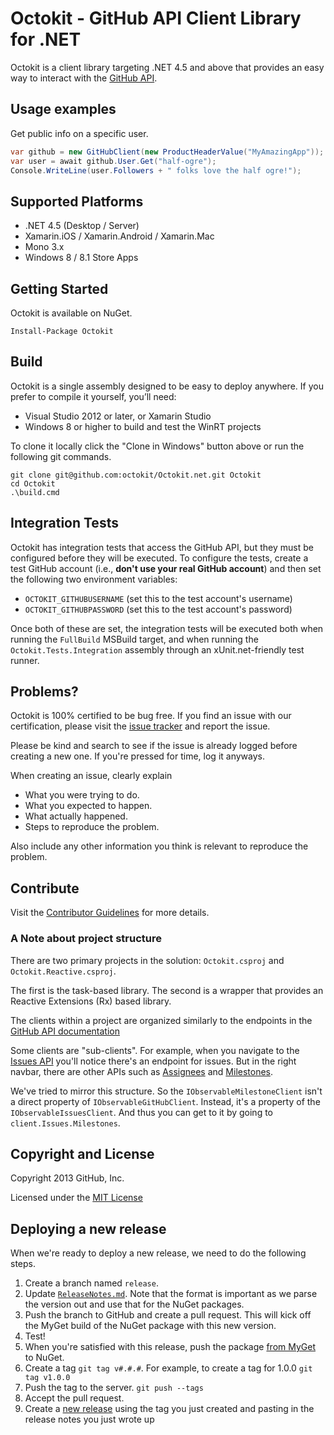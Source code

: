 # Octokit - GitHub API Client Library for .NET

Octokit is a client library targeting .NET 4.5 and above that provides an easy
way to interact with the [GitHub API](http://developer.github.com/v3/).

## Usage examples

Get public info on a specific user.

```c#
var github = new GitHubClient(new ProductHeaderValue("MyAmazingApp"));
var user = await github.User.Get("half-ogre");
Console.WriteLine(user.Followers + " folks love the half ogre!");
```

## Supported Platforms

* .NET 4.5 (Desktop / Server)
* Xamarin.iOS / Xamarin.Android / Xamarin.Mac
* Mono 3.x
* Windows 8 / 8.1 Store Apps

## Getting Started

Octokit is available on NuGet.

```
Install-Package Octokit
```

## Build

Octokit is a single assembly designed to be easy to deploy anywhere. If you 
prefer to compile it yourself, you’ll need:

* Visual Studio 2012 or later, or Xamarin Studio
* Windows 8 or higher to build and test the WinRT projects

To clone it locally click the "Clone in Windows" button above or run the 
following git commands.

```
git clone git@github.com:octokit/Octokit.net.git Octokit
cd Octokit
.\build.cmd
```

## Integration Tests

Octokit has integration tests that access the GitHub API, but they must be
configured before they will be executed. To configure the tests, create a test
GitHub account (i.e., **don't use your real GitHub account**) and then set the
following two environment variables:

- `OCTOKIT_GITHUBUSERNAME` (set this to the test account's username)
- `OCTOKIT_GITHUBPASSWORD` (set this to the test account's password)

Once both of these are set, the integration tests will be executed both when
running the `FullBuild` MSBuild target, and when running the 
`Octokit.Tests.Integration` assembly through an xUnit.net-friendly test runner.

## Problems?

Octokit is 100% certified to be bug free. If you find an issue with our 
certification, please visit the [issue tracker](https://github.com/octokit/octokit.net/issues) 
and report the issue. 

Please be kind and search to see if the issue is already logged before creating
a new one. If you're pressed for time, log it anyways.

When creating an issue, clearly explain

* What you were trying to do.
* What you expected to happen.
* What actually happened.
* Steps to reproduce the problem.

Also include any other information you think is relevant to reproduce the 
problem.

## Contribute

Visit the [Contributor Guidelines](https://github.com/octokit/octokit.net/blob/master/CONTRIBUTING.md) 
for more details.

### A Note about project structure

There are two primary projects in the solution: `Octokit.csproj` and
`Octokit.Reactive.csproj`.

The first is the task-based library. The second is a wrapper that provides an
Reactive Extensions (Rx) based library.

The clients within a project are organized similarly to the endpoints in the
[GitHub API documentation](http://developer.github.com/v3/)

Some clients are "sub-clients". For example, when you navigate to the
[Issues API](http://developer.github.com/v3/issues/) you'll notice there's an
endpoint for issues. But in the right navbar, there are other APIs such as
[Assignees](http://developer.github.com/v3/issues/assignees/) and
[Milestones](http://developer.github.com/v3/issues/milestones/).

We've tried to mirror this structure. So the `IObservableMilestoneClient` isn't
a direct property of `IObservableGitHubClient`. Instead, it's a property of the
`IObservableIssuesClient`. And thus you can get to it by going to
`client.Issues.Milestones`.

## Copyright and License

Copyright 2013 GitHub, Inc.

Licensed under the [MIT License](https://github.com/octokit/octokit.net/blob/master/LICENSE.txt)

## Deploying a new release

When we're ready to deploy a new release, we need to do the following steps.

1. Create a branch named `release`.
2. Update [`ReleaseNotes.md`](ReleaseNotes.md). Note that the format is
important as we parse the version out and use that for the NuGet packages.
3. Push the branch to GitHub and create a pull request. This will kick off the
MyGet build of the NuGet package with this new version.
4. Test!
5. When you're satisfied with this release, push the package 
[from MyGet](https://www.myget.org/feed/Packages/octokit) to NuGet.
6. Create a tag `git tag v#.#.#`. For example, to create a tag for 1.0.0 
`git tag v1.0.0`
7. Push the tag to the server. `git push --tags`
8. Accept the pull request.
9. Create a [new release](https://github.com/octokit/octokit.net/releases/new)
using the tag you just created and pasting in the release notes you just wrote up
